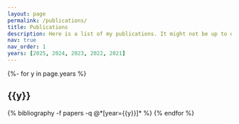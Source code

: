 ```yaml
---
layout: page
permalink: /publications/
title: Publications
description: Here is a list of my publications. It might not be up to date: please visit my <a href='https://dblp.org/pid/352/3990.html'>DBLP page</a> or my <a href='https://scholar.google.com/citations?user=yAAqUcoAAAAJ'>Google Scholar</a> page for latest information.
nav: true
nav_order: 1
years: [2025, 2024, 2023, 2022, 2021]
---
```


<!-- _pages/publications.md -->
<div class="publications">

{%- for y in page.years %}
  <h2 class="year">{{y}}</h2>
  {% bibliography -f papers -q @*[year={{y}}]* %}
{% endfor %}

</div>
